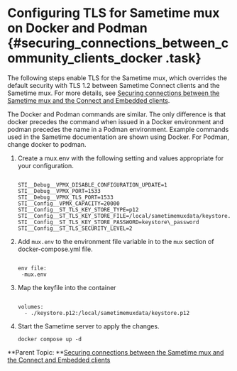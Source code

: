 # Configuring TLS for Sametime mux on Docker and Podman {#securing_connections_between_community_clients_docker .task}

The following steps enable TLS for the Sametime mux, which overrides the default security with TLS 1.2 between Sametime Connect clients and the Sametime mux. For more details, see [Securing connections between the Sametime mux and the Connect and Embedded clients](securing_connections_between_community_clients.md).

The Docker and Podman commands are similar. The only difference is that docker precedes the command when issued in a Docker environment and podman precedes the name in a Podman environment. Example commands used in the Sametime documentation are shown using Docker. For Podman, change docker to podman.

1.  Create a mux.env with the following setting and values appropriate for your configuration.

    ``` {#codeblock_utp_nmk_y5b}
    
    STI__Debug__VPMX_DISABLE_CONFIGURATION_UPDATE=1
    STI__Debug__VPMX_PORT=1533
    STI__Debug__VPMX_TLS_PORT=1533
    STI__Config__VPMX_CAPACITY=20000
    STI__Config__ST_TLS_KEY_STORE_TYPE=p12
    STI__Config__ST_TLS_KEY_STORE_FILE=/local/sametimemuxdata/keystore.p12
    STI__Config__ST_TLS_KEY_STORE_PASSWORD=keystore\_password
    STI__Config__ST_TLS_SECURITY_LEVEL=2
    ```

2.  Add `mux.env` to the environment file variable in to the `mux` section of docker-compose.yml file.

    ``` {#codeblock_osb_smk_y5b}
    
    env file:
     -mux.env
    ```

3.  Map the keyfile into the container

    ``` {#codeblock_xg2_ymk_y5b}
    
    volumes:
      - ./keystore.p12:/local/sametimemuxdata/keystore.p12 
    
    ```

4.  Start the Sametime server to apply the changes.

    ``` {#codeblock_btc_lj4_k5b}
    docker compose up -d
    
    ```


**Parent Topic: **[Securing connections between the Sametime mux and the Connect and Embedded clients](securing_connections_between_community_clients.md)

